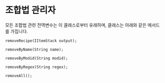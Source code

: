 # 조합법 관리자


모든 조합법 관련 전역변수는 이 클래스로부터 유래하며, 클래스는 아래와 같은 메서드를 가집니다.

```zenscript
removeRecipe(IItemStack output);
```

```zenscript
removeByName(String name);
```

```zenscript
removeByModid(String modid);
```

```zenscript
removeByRegex(String regex);
```

```zenscript
removeAll();
```



